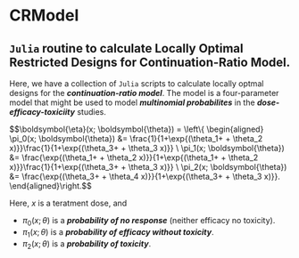 # CRModel

## `Julia` routine to calculate Locally Optimal Restricted Designs for Continuation-Ratio Model. 

Here, we have a collection of `Julia` scripts to calculate locally optmal designs for the _**continuation-ratio model**_.
The model is a four-parameter model that might be used to model _**multinomial probabilites**_ in the _**dose-efficacy-toxiciity**_ studies.

$$\boldsymbol{\eta}(x; \boldsymbol{\theta}) = \left\\{
\begin{aligned}
\pi_0(x; \boldsymbol{\theta}) &= \frac{1}{1+\exp{(\theta_1+ + \theta_2 x)}}\frac{1}{1+\exp{(\theta_3+ + \theta_3 x)}} \\
\pi_1(x; \boldsymbol{\theta}) &= \frac{\exp{(\theta_1+ + \theta_2 x)}}{1+\exp{(\theta_1+ + \theta_2 x)}}\frac{1}{1+\exp{(\theta_3+ + \theta_3 x)}} \\
\pi_2(x; \boldsymbol{\theta}) &= \frac{\exp{(\theta_3+ + \theta_4 x)}}{1+\exp{(\theta_3+ + \theta_3 x)}}.
\end{aligned}\right.$$

Here, $x$ is a teratment dose, and 

- $\pi_0(x; \theta)$ is a _**probability of no response**_ (neither efficacy no toxicity).
- $\pi_1(x; \theta)$ is a _**probability of efficacy without toxicity**_.
- $\pi_2(x; \theta)$ is a _**probability of toxicity**_.


